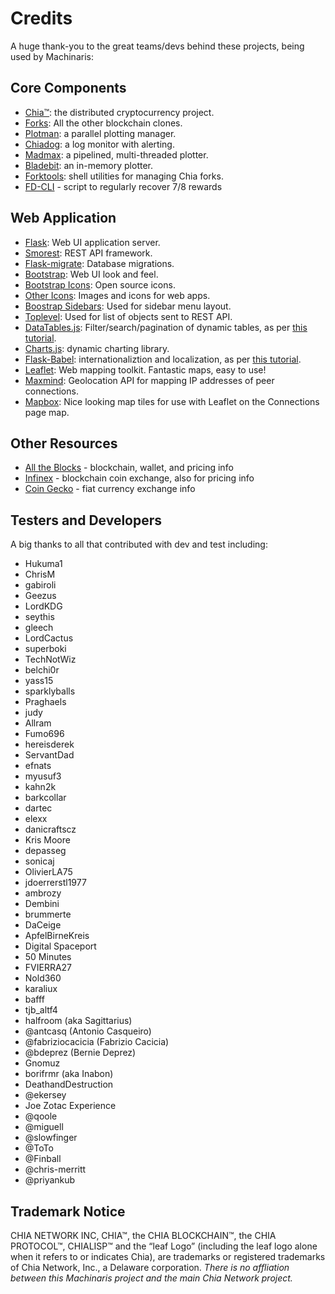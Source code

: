 
# Credits

A huge thank-you to the great teams/devs behind these projects, being used by Machinaris:

## Core Components
* [Chia™](https://www.chia.net/): the distributed cryptocurrency project.
* [Forks](https://github.com/guydavis/machinaris/wiki/Forks): All the other blockchain clones.
* [Plotman](https://github.com/ericaltendorf/plotman): a parallel plotting manager.
* [Chiadog](https://github.com/martomi/chiadog): a log monitor with alerting.
* [Madmax](https://github.com/madMAx43v3r/chia-plotter): a pipelined, multi-threaded plotter.
* [Bladebit](https://github.com/harold-b/bladebit): an in-memory plotter.
* [Forktools](https://github.com/Qwinn1/forktools): shell utilities for managing Chia forks.
* [FD-CLI](https://github.com/Flora-Network/flora-dev-cli) - script to regularly recover 7/8 rewards 

## Web Application
* [Flask](https://flask.palletsprojects.com/en/2.0.x/): Web UI application server.
* [Smorest](https://flask-smorest.readthedocs.io/en/latest/index.html): REST API framework.
* [Flask-migrate](https://flask-migrate.readthedocs.io/en/latest/): Database migrations.
* [Bootstrap](https://getbootstrap.com/): Web UI look and feel.
* [Bootstrap Icons](https://icons.getbootstrap.com/): Open source icons.
* [Other Icons](https://www.shareicon.net): Images and icons for web apps.
* [Boostrap Sidebars](https://dev.to/codeply/bootstrap-5-sidebar-examples-38pb): Used for sidebar menu layout.
* [Toplevel](https://github.com/and-semakin/marshmallow-toplevel): Used for list of objects sent to REST API.
* [DataTables.js](https://datatables.net/): Filter/search/pagination of dynamic tables, as per [this tutorial](https://blog.miguelgrinberg.com/post/beautiful-interactive-tables-for-your-flask-templates).
* [Charts.js](https://www.chartjs.org/): dynamic charting library.
* [Flask-Babel](https://pythonhosted.org/Flask-BabelEx/): internationaliztion and localization, as per [this tutorial](https://blog.miguelgrinberg.com/post/the-flask-mega-tutorial-part-xiii-i18n-and-l10n).
* [Leaflet](https://leafletjs.com/): Web mapping toolkit.  Fantastic maps, easy to use!
* [Maxmind](https://maxmind.com/): Geolocation API for mapping IP addresses of peer connections.
* [Mapbox](https://mapbox.com): Nice looking map tiles for use with Leaflet on the Connections page map.

## Other Resources
* [All the Blocks](https://alltheblocks.net/) - blockchain, wallet, and pricing info
* [Infinex](infinex.cc) - blockchain coin exchange, also for pricing info
* [Coin Gecko](https://coingecko.com/) - fiat currency exchange info

## Testers and Developers

A big thanks to all that contributed with dev and test including:
* Hukuma1
* ChrisM
* gabiroli
* Geezus
* LordKDG
* seythis
* gleech
* LordCactus
* superboki
* TechNotWiz
* belchi0r
* yass15
* sparklyballs
* Praghaels
* judy
* Allram
* Fumo696
* hereisderek
* ServantDad
* efnats
* myusuf3
* kahn2k
* barkcollar
* dartec
* elexx
* danicraftscz
* Kris Moore
* depasseg
* sonicaj
* OlivierLA75
* jdoerrerstl1977
* ambrozy
* Dembini
* brummerte
* DaCeige
* ApfelBirneKreis
* Digital Spaceport
* 50 Minutes
* FVIERRA27
* Nold360
* karaliux
* bafff
* tjb_altf4
* halfroom (aka Sagittarius)
* @antcasq (Antonio Casqueiro)
* @fabriziocacicia (Fabrizio Cacicia)
* @bdeprez (Bernie Deprez)
* Gnomuz
* borifrmr (aka Inabon)
* DeathandDestruction
* @ekersey
* Joe Zotac Experience
* @qoole
* @miguell
* @slowfinger
* @ToTo
* @Finball
* @chris-merritt
* @priyankub

## Trademark Notice
CHIA NETWORK INC, CHIA™, the CHIA BLOCKCHAIN™, the CHIA PROTOCOL™, CHIALISP™ and the “leaf Logo” (including the leaf logo alone when it refers to or indicates Chia), are trademarks or registered trademarks of Chia Network, Inc., a Delaware corporation.  *There is no affliation between this Machinaris project and the main Chia Network project.*